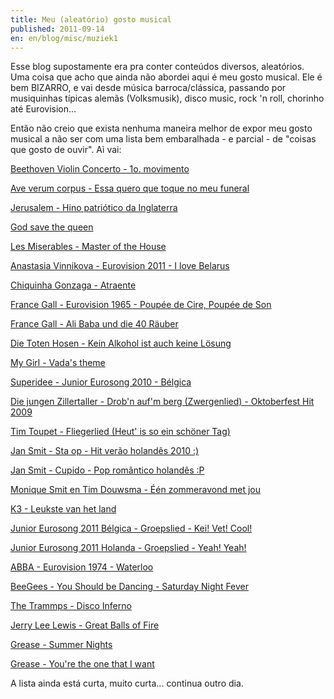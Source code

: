```yaml
---
title: Meu (aleatório) gosto musical
published: 2011-09-14
en: en/blog/misc/muziek1
---
```


Esse blog supostamente era pra conter conteúdos diversos, aleatórios.
Uma coisa que acho que ainda não abordei aqui é meu gosto musical.
Ele é bem BIZARRO, e vai desde música barroca/clássica, passando por musiquinhas típicas alemãs (Volksmusik), disco music, rock 'n roll, chorinho até Eurovision...

Então não creio que exista nenhuma maneira melhor de expor meu gosto musical a não ser com uma lista bem embaralhada - e parcial - de "coisas que gosto de ouvir".
Aì vai:

<!--more-->

[Beethoven Violin Concerto - 1o. movimento](http://www.youtube.com/watch?v=wRJBniapkVc)

[Ave verum corpus - Essa quero que toque no meu funeral](http://www.youtube.com/watch?v=HXjn6srhAlY)

[Jerusalem - Hino patriótico da Inglaterra](http://www.youtube.com/watch?v=4yIWBO_7nio)

[God save the queen](http://www.youtube.com/watch?v=v7YnOpOhu3c)

[Les Miserables - Master of the House](http://www.youtube.com/watch?v=SFPsEwV38Q0)

[Anastasia Vinnikova - Eurovision 2011 - I love Belarus](http://www.youtube.com/watch?v=9T2d_woxdLQ)

[Chiquinha Gonzaga - Atraente](http://www.youtube.com/watch?v=_6ameIYuCwY)

[France Gall - Eurovision 1965 - Poupée de Cire, Poupée de Son](http://www.youtube.com/watch?v=uhUn1K3XpVA)

[France Gall - Ali Baba und die 40 Räuber](http://www.youtube.com/watch?v=ATJnuRJBCPQ)

[Die Toten Hosen - Kein Alkohol ist auch keine Lösung](http://www.youtube.com/watch?v=pDgVzJ02pGM)

[My Girl - Vada's theme](http://www.youtube.com/watch?v=VB3yBYZB76s)

[Superidee - Junior Eurosong 2010 - Bélgica](http://www.youtube.com/watch?v=yuiI0-Tt9XY)

[Die jungen Zillertaller - Drob'n auf'm berg (Zwergenlied) - Oktoberfest Hit 2009](http://www.youtube.com/watch?v=gZE6I2832-I)

[Tim Toupet - Fliegerlied (Heut' is so ein schöner Tag)](http://www.youtube.com/watch?v=_NTe4EMjvX8)

[Jan Smit - Sta op - Hit verão holandês 2010 :)](http://www.youtube.com/watch?v=tLaTwGYvUJs)

[Jan Smit - Cupido - Pop romântico holandês :P](http://www.youtube.com/watch?v=70D-9ETuwr0)

[Monique Smit en Tim Douwsma - Één zommeravond met jou](http://www.youtube.com/watch?v=PBDl9NJapz8)

[K3 - Leukste van het land](http://www.youtube.com/watch?v=Cx9tiMsQONw)

[Junior Eurosong 2011 Bélgica - Groepslied - Kei! Vet! Cool!](http://www.youtube.com/watch?v=ieWoIU74HFY)

[Junior Eurosong 2011 Holanda - Groepslied - Yeah! Yeah!](http://www.youtube.com/watch?v=hatwesN2uQs)

[ABBA - Eurovision 1974 - Waterloo](http://www.youtube.com/watch?v=3FsVeMz1F5c)

[BeeGees - You Should be Dancing - Saturday Night Fever](http://www.youtube.com/watch?v=bV1RZyCWQSU)

[The Trammps - Disco Inferno](http://www.youtube.com/watch?v=A_sY2rjxq6M)

[Jerry Lee Lewis - Great Balls of Fire](http://www.youtube.com/watch?v=OEiquBoCoCI)

[Grease - Summer Nights](http://www.youtube.com/watch?v=FpJUrt0O7uY)

[Grease - You're the one that I want](http://www.youtube.com/watch?v=zHFbhhi_XVc)

A lista ainda está curta, muito curta... continua outro dia.

